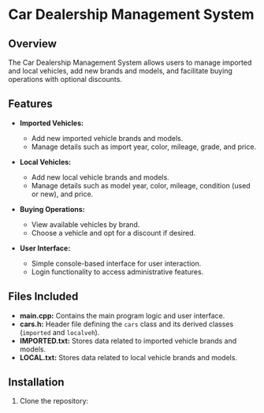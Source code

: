 # Car Dealership Management System

## Overview

The Car Dealership Management System allows users to manage imported and local vehicles, add new brands and models, and facilitate buying operations with optional discounts.

## Features

- **Imported Vehicles:**
  - Add new imported vehicle brands and models.
  - Manage details such as import year, color, mileage, grade, and price.
  
- **Local Vehicles:**
  - Add new local vehicle brands and models.
  - Manage details such as model year, color, mileage, condition (used or new), and price.

- **Buying Operations:**
  - View available vehicles by brand.
  - Choose a vehicle and opt for a discount if desired.

- **User Interface:**
  - Simple console-based interface for user interaction.
  - Login functionality to access administrative features.

## Files Included

- **main.cpp:** Contains the main program logic and user interface.
- **cars.h:** Header file defining the `cars` class and its derived classes (`imported` and `localveh`).
- **IMPORTED.txt:** Stores data related to imported vehicle brands and models.
- **LOCAL.txt:** Stores data related to local vehicle brands and models.

## Installation

1. Clone the repository:
